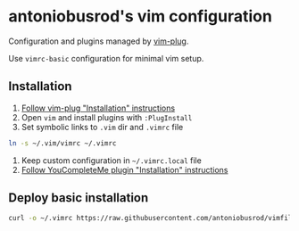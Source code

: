 antoniobusrod's vim configuration
=================================

Configuration and plugins managed by [vim-plug](https://github.com/junegunn/vim-plug).

Use `vimrc-basic` configuration for minimal vim setup.

## Installation
1. [Follow vim-plug "Installation" instructions](https://github.com/junegunn/vim-plug#installation)
1. Open `vim` and install plugins with `:PlugInstall`
1. Set symbolic links to `.vim` dir and `.vimrc` file
  ```sh
  ln -s ~/.vim/vimrc ~/.vimrc
  ```
1. Keep custom configuration in `~/.vimrc.local` file
1. [Follow YouCompleteMe plugin "Installation" instructions](https://github.com/ycm-core/YouCompleteMe#installation)

## Deploy basic installation

```sh
curl -o ~/.vimrc https://raw.githubusercontent.com/antoniobusrod/vimfiles/master/vimrc-basic
```

